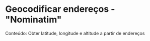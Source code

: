 # Geocodificar endereços - "Nominatim"

Conteúdo: Obter latitude, longitude e altitude a partir de endereços 
